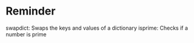 # Reminder
swapdict: Swaps the keys and values of a dictionary
isprime: Checks if a number is prime 
